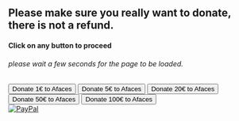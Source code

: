 <script src="https://js.stripe.com/v3/"></script>

<script>
function redirectToCheckoutOne() {
    var stripe = Stripe('pk_live_51LP7WYGzzgXMTNqrg7ECBiuknWQo4TLUoyYX6NERMhNsr0DmdY7O7znm3vxOSNNvCCil4AfsbSNJPWjQppX7YgF700jrHHNVWZ');
    
    document.getElementById("checkout").addEventListener("click", function() {
        stripe.redirectToCheckout({
                lineItems: [{
                    price: 'price_1LPblJGzzgXMTNqr1aO4jCXi', // Replace with the ID of your price
                    quantity: 1,
                }, ],
                mode: 'payment',
                successUrl: 'https://afaces.tk/success',
                cancelUrl: 'https://afaces.tk/cancel',
            })
            .then(function(result) {
            });
        })
}

function redirectToCheckoutFive() {
    var stripe = Stripe('pk_live_51LP7WYGzzgXMTNqrg7ECBiuknWQo4TLUoyYX6NERMhNsr0DmdY7O7znm3vxOSNNvCCil4AfsbSNJPWjQppX7YgF700jrHHNVWZ');
    
    document.getElementById("checkout").addEventListener("click", function() {
        stripe.redirectToCheckout({
                lineItems: [{
                    price: 'price_1LPblJGzzgXMTNqrWBEQtXoJ', // Replace with the ID of your price
                    quantity: 1,
                }, ],
                mode: 'payment',
                successUrl: 'https://afaces.tk/success',
                cancelUrl: 'https://afaces.tk/cancel',
            })
            .then(function(result) {
            });
        })
}

function redirectToCheckoutTwenty() {
    var stripe = Stripe('pk_live_51LP7WYGzzgXMTNqrg7ECBiuknWQo4TLUoyYX6NERMhNsr0DmdY7O7znm3vxOSNNvCCil4AfsbSNJPWjQppX7YgF700jrHHNVWZ');
    
    document.getElementById("checkout").addEventListener("click", function() {
        stripe.redirectToCheckout({
                lineItems: [{
                    price: 'price_1LPblJGzzgXMTNqrLPdpAb1q', // Replace with the ID of your price
                    quantity: 1,
                }, ],
                mode: 'payment',
                successUrl: 'https://afaces.tk/success',
                cancelUrl: 'https://afaces.tk/cancel',
            })
            .then(function(result) {
            });
        })
}

function redirectToCheckoutFifty() {
    var stripe = Stripe('pk_live_51LP7WYGzzgXMTNqrg7ECBiuknWQo4TLUoyYX6NERMhNsr0DmdY7O7znm3vxOSNNvCCil4AfsbSNJPWjQppX7YgF700jrHHNVWZ');
    
    document.getElementById("checkout").addEventListener("click", function() {
        stripe.redirectToCheckout({
                lineItems: [{
                    price: 'price_1LPblJGzzgXMTNqrw2kNK7Od', // Replace with the ID of your price
                    quantity: 1,
                }, ],
                mode: 'payment',
                successUrl: 'https://afaces.tk/success',
                cancelUrl: 'https://afaces.tk/cancel',
            })
            .then(function(result) {
            });
        })
}

function redirectToCheckoutOneHundred() {
    var stripe = Stripe('pk_live_51LP7WYGzzgXMTNqrg7ECBiuknWQo4TLUoyYX6NERMhNsr0DmdY7O7znm3vxOSNNvCCil4AfsbSNJPWjQppX7YgF700jrHHNVWZ');
    
    document.getElementById("checkout").addEventListener("click", function() {
        stripe.redirectToCheckout({
                lineItems: [{
                    price: 'price_1LPblKGzzgXMTNqruyXcvpTn', // Replace with the ID of your price
                    quantity: 1,
                }, ],
                mode: 'payment',
                successUrl: 'https://afaces.tk/success',
                cancelUrl: 'https://afaces.tk/cancel',
            })
            .then(function(result) {
            });
        })
}

</script>

## Please make sure you really want to donate, there is not a refund.
#### Click on any button to proceed
###### please wait a few seconds for the page to be loaded.

<input type="button" id="checkout" onclick = "redirectToCheckoutOne()" value="Donate 1€ to Afaces">
<input type="button" id="checkout" onclick = "redirectToCheckoutFive()" value="Donate 5€ to Afaces">
<input type="button" id="checkout" onclick = "redirectToCheckoutTwenty()" value="Donate 20€ to Afaces">
<input type="button" id="checkout" onclick = "redirectToCheckoutFifty()" value="Donate 50€ to Afaces">
<input type="button" id="checkout" onclick = "redirectToCheckoutOneHundred()" value="Donate 100€ to Afaces">

<div class="paypalbutton">
    <a href="https://paypal.com/paypalme/axelcurros">
        <img border="0" alt="PayPal" src="https://upload.wikimedia.org/wikipedia/commons/b/b5/PayPal.svg">
    </a>
</div>